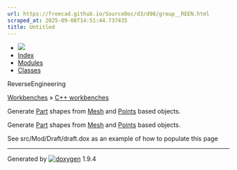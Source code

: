 ```yaml
---
url: https://freecad.github.io/SourceDoc/d3/d98/group__REEN.html
scraped_at: 2025-09-08T14:51:44.737435
title: Untitled
---
```


  * [ ![](https://www.freecad.org/svg/logo-freecad.svg) ](https://freecadweb.org "FreeCAD")
  * [Index](../../index.html "Index")
  * [Modules](../../modules.html "Modules list")
  * [Classes](../../annotated.html "Annotated list")

ReverseEngineering

[Workbenches](../../d2/df2/group__WORKBENCHES.html) » [C++
workbenches](../../dd/d0c/group__CWORKBENCHES.html)

Generate [Part](../../d2/db9/namespacePart.html "AttachExtensionh, .cpp
contain a extension class to derive other features from, to make them
attachab...") shapes from [Mesh](../../dc/d48/namespaceMesh.html "The
namespace of the Mesh Application layer library.") and
[Points](../../d6/dac/namespacePoints.html) based objects.

Generate [Part](../../d2/db9/namespacePart.html "AttachExtensionh, .cpp
contain a extension class to derive other features from, to make them
attachab...") shapes from [Mesh](../../dc/d48/namespaceMesh.html "The
namespace of the Mesh Application layer library.") and
[Points](../../d6/dac/namespacePoints.html) based objects.

See src/Mod/Draft/draft.dox as an example of how to populate this page

* * *

Generated by
[![doxygen](../../doxygen.svg)](https://www.doxygen.org/index.html) 1.9.4

